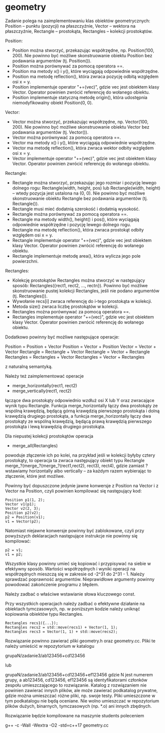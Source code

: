 # geometry

Zadanie polega na zaimplementowaniu klas obiektów geometrycznych:
Position   – punktu (pozycji) na płaszczyźnie,
Vector     – wektora na płaszczyźnie,
Rectangle  – prostokąta,
Rectangles – kolekcji prostokątów.

Position:

- Position można stworzyć, przekazując współrzędne, np. Position(100, 200). Nie
  powinno być możliwe skonstruowanie obiektu Position bez podawania argumentów
  (tj. Position()).
- Position można porównywać za pomocą operatora ==.
- Position ma metody x() i y(), które wyciągają odpowiednie współrzędne.
- Position ma metodę reflection(), która zwraca pozycję odbitą względem osi
  x = y.
- Position implementuje operator "+=(vec)", gdzie vec jest obiektem klasy
  Vector. Operator powinien zwrócić referencję do wołanego obiektu.
- Position implementuje statyczną metodę origin(), która udostępnia
  niemodyfikowalny obiekt Position(0, 0).

Vector:

- Vector można stworzyć, przekazując współrzędne, np. Vector(100, 200). Nie
  powinno być możliwe skonstruowanie obiektu Vector bez podawania argumentów
  (tj. Vector()).
- Vector można porównywać za pomocą operatora ==.
- Vector ma metody x() i y(), które wyciągają odpowiednie współrzędne.
- Vector ma metodę reflection(), która zwraca wektor odbity względem osi x = y.
- Vector implementuje operator "+=(vec)", gdzie vec jest obiektem klasy Vector.
  Operator powinien zwrócić referencję do wołanego obiektu.

Rectangle:

- Rectangle można stworzyć, przekazując jego rozmiar i pozycję lewego dolnego
  rogu: Rectangle(width, height, pos) lub Rectangle(width, height) – wtedy
  pozycja jest ustalona na (0, 0). Nie powinno być możliwe skonstruowanie
  obiektu Rectangle bez podawania argumentów (tj. Rectangle()).
- Rectangle musi mieć dodatnią szerokość i dodatnią wysokość.
- Rectangle można porównywać za pomocą operatora ==.
- Rectangle ma metody width(), height() i pos(), które wyciągają odpowiednie
  współrzędne i pozycję lewego dolnego rogu.
- Rectangle ma metodę reflection(), która zwraca prostokąt odbity względem osi
  x = y.
- Rectangle implementuje operator "+=(vec)", gdzie vec jest obiektem klasy
  Vector. Operator powinien zwrócić referencję do wołanego obiektu.
- Rectangle implementuje metodę area(), która wylicza jego pole powierzchni.

Rectangles:

- Kolekcję prostokątów Rectangles można stworzyć w następujący sposób:
  Rectangles({rect1, rect2, ..., rectn}). Powinno być możliwe skonstruowanie
  pustej kolekcji Rectangles, jeśli nie podano argumentów (tj. Rectangles()).
- Wywołanie recs[i] zwraca referencję do i-tego prostokąta w kolekcji.
- Metoda size() zwraca liczbę prostokątów w kolekcji.
- Rectangles można porównywać za pomocą operatora ==.
- Rectangles implementuje operator "+=(vec)", gdzie vec jest obiektem klasy
  Vector. Operator powinien zwrócić referencję do wołanego obiektu.

Dodatkowo powinny być możliwe następujące operacje:

  Position = Position + Vector
  Position = Vector + Position
  Vector = Vector + Vector
  Rectangle = Rectangle + Vector
  Rectangle = Vector + Rectangle
  Rectangles = Rectangles + Vector
  Rectangles = Vector + Rectangles

z naturalną semantyką.

Należy też zaimplementować operacje

- merge_horizontally(rect1, rect2)
- merge_vertically(rect1, rect2)

łączące dwa prostokąty odpowiednio wzdłuż osi X lub Y oraz zwracające wynik typu
Rectangle. Funkcja merge_horizontally łączy dwa prostokąty ze wspólną krawędzią,
będącą górną krawędzią pierwszego prostokąta i dolną krawędzią drugiego
prostokąta, a funkcja merge_horizontally łączy dwa prostokąty ze wspólną
krawędzią, będącą prawą krawędzią pierwszego prostokąta i lewą krawędzią
drugiego prostokąta.

Dla niepustej kolekcji prostokątów operacja

- merge_all(Rectangles)

powoduje złączenie ich po kolei, na przykład jeśli w kolekcji byłyby cztery
prostokąty, to operacja ta zwraca następujący obiekt typu Rectangle
merge_?(merge_?(merge_?(rect1,rect2), rect3), rect4),
gdzie zamiast ? wstawiamy horizontally albo vertically – za każdym razem
wybierając to złączenie, które jest możliwe.

Powinny być dopuszczone jedynie jawne konwersje z Position na Vector i z Vector
na Position, czyli powinien kompilować się następujący kod:

    Position p1(1, 2);
    Vector v1(p1);
    Vector v2(2, 3);
    Position p2(v2);
    p2 = Position(v1);
    v1 = Vector(p2);

Natomiast niejawne konwersje powinny być zablokowane, czyli przy powyższych
deklaracjach następujące instrukcje nie powinny się kompilować:

    p2 = v1;
    v1 = p2;

Wszystkie klasy powinny umieć się kopiować i przypisywać na siebie w efektywny
sposób. Wartości współrzędnych i wyniki operacji na współrzędnych mieszczą się
w zakresie od -2^31 do 2^31 - 1. Należy sprawdzać poprawność argumentów.
Nieprawidłowe argumenty powinny powodować zakończenie programu z błędem.

Należy zadbać o właściwe wstawianie słowa kluczowego const.

Przy wszystkich operacjach należy zadbać o efektywne działanie na obiektach
tymczasowych, np. w poniższym kodzie należy uniknąć kopiowania obiektów typu
Rectangles.

    Rectangles recs1({...});
    Rectangles recs2 = std::move(recs1) + Vector(1, 1);
    Rectangles recs3 = Vector(1, 1) + std::move(recs2);

Rozwiązanie powinno zawierać pliki geometry.h oraz geometry.cc. Pliki te należy
umieścić w repozytorium w katalogu

grupaN/zadanie3/ab123456+cd123456

lub

grupaN/zadanie3/ab123456+cd123456+ef123456
gdzie N jest numerem grupy, a ab123456, cd123456, ef123456 są identyfikatorami
członków zespołu umieszczającego to rozwiązanie. Katalog z rozwiązaniem nie
powinien zawierać innych plików, ale może zawierać podkatalog prywatne, gdzie
można umieszczać różne pliki, np. swoje testy. Pliki umieszczone w tym
podkatalogu nie będą oceniane. Nie wolno umieszczać w repozytorium plików
dużych, binarnych, tymczasowych (np. *.o) ani innych zbędnych.

Rozwiązanie będzie kompilowane na maszynie students poleceniem

g++ -c -Wall -Wextra -O2 -std=c++17 geometry.cc
